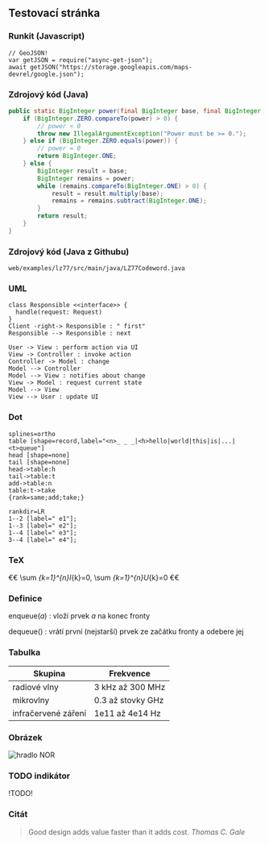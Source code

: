 ## Testovací stránka

### Runkit (Javascript)

```runkit:js
// GeoJSON!
var getJSON = require("async-get-json");
await getJSON("https://storage.googleapis.com/maps-devrel/google.json");
```

### Zdrojový kód (Java)

```java
public static BigInteger power(final BigInteger base, final BigInteger power) {
    if (BigInteger.ZERO.compareTo(power) > 0) {
        // power < 0
        throw new IllegalArgumentException("Power must be >= 0.");
    } else if (BigInteger.ZERO.equals(power)) {
        // power = 0
        return BigInteger.ONE;
    } else {
        BigInteger result = base;
        BigInteger remains = power;
        while (remains.compareTo(BigInteger.ONE) > 0) {
            result = result.multiply(base);
            remains = remains.subtract(BigInteger.ONE);
        }
        return result;
    }
}
```

### Zdrojový kód (Java z Githubu)

```github:java
web/examples/lz77/src/main/java/LZ77Codeword.java
```

### UML

```uml:class
class Responsible <<interface>> {
  handle(request: Request)
}
Client -right-> Responsible : " first"
Responsible --> Responsible : next
```

```uml:seq
User -> View : perform action via UI
View -> Controller : invoke action
Controller -> Model : change
Model --> Controller
Model --> View : notifies about change
View -> Model : request current state
Model --> View 
View --> User : update UI
```

### Dot

```dot:digraph
splines=ortho
table [shape=record,label="<n>_ _ _|<h>hello|world|this|is|...|<t>queue"]
head [shape=none]
tail [shape=none]
head->table:h
tail->table:t
add->table:n
table:t->take
{rank=same;add;take;}
```

```dot:graph
rankdir=LR
1--2 [label=" e1"];
1--3 [label=" e2"];
1--4 [label=" e3"];
3--4 [label=" e4"];
```

### TeX

€€ \sum _{k=1}^{n}I_{k}=0, \sum _{k=1}^{n}U_{k}=0 €€

### Definice

enqueue(*a*)
: vloží prvek *a* na konec fronty

dequeue()
: vrátí první (nejstarší) prvek ze začátku fronty a odebere jej

### Tabulka

| Skupina | Frekvence
|---|---
| radiové vlny | 3 kHz až 300 MHz
| mikrovlny | 0.3 až stovky GHz
| infračervené záření | 1e11 až 4e14 Hz

### Obrázek

![hradlo NOR](gates_nor.png)

### TODO indikátor 

!TODO!

### Citát

> Good design adds value faster than it adds cost. *Thomas C. Gale*